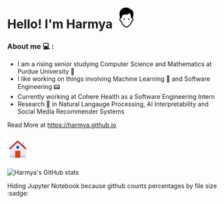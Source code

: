 # Hello! I'm Harmya ![Me](https://github.com/harmya/harmya/blob/main/icons8-user-male.gif)
### About me :computer: :
- I am a rising senior studying Computer Science and Mathematics at Purdue University :steam_locomotive:
- I like working on things involving Machine Learning 📠 and Software Engineering :pager:
- Currently working at Cohere Health as a Software Engineering Intern
- Research :microscope: in Natural Langauge Processing, AI Interpretability and Social Media Recommender Systems

Read More at https://harmya.github.io

### ![House](https://github.com/harmya/harmya/blob/main/icons8-home.gif)
![Harmya's GitHub stats](https://github-readme-stats.vercel.app/api/top-langs/?username=harmya&hide=Jupyter%20Notebook&theme=buefy)

Hiding Jupyter Notebook because github counts percentages by file size :sadge:
